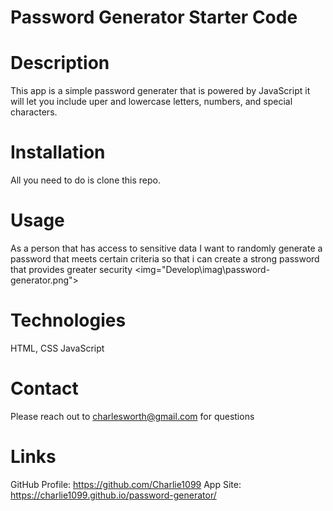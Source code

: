 # Password Generator Starter Code

# Description
This app is a simple password generater that is powered by JavaScript it will let you include uper and lowercase letters, numbers, and special characters.

# Installation
All you need to do is clone this repo.

# Usage
As a person that has access to sensitive data I want to randomly generate a password that meets certain criteria 
so that i can create a strong password that provides greater security
<img="Develop\imag\password-generator.png">

# Technologies
HTML, CSS JavaScript

# Contact
Please reach out to charlesworth@gmail.com for questions

# Links
GitHub Profile: https://github.com/Charlie1099
App Site: https://charlie1099.github.io/password-generator/
